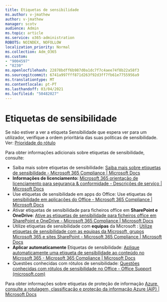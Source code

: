 ```yaml
---
title: Etiquetas de sensibilidade
ms.author: v-jmathew
author: v-jmathew
manager: scotv
audience: Admin
ms.topic: article
ms.service: o365-administration
ROBOTS: NOINDEX, NOFOLLOW
localization_priority: Normal
ms.collection: Adm_O365
ms.custom:
- "9004597"
- "8230"
ms.openlocfilehash: 22878bdff6b987d0a1dc7f7c4aee74f8b22a58f3
ms.sourcegitcommit: 6741a997fff871d263f92d3ff7fb61e7755956a9
ms.translationtype: MT
ms.contentlocale: pt-PT
ms.lasthandoff: 03/04/2021
ms.locfileid: "50482027"
---
```

# <a name="sensitivity-labels"></a>Etiquetas de sensibilidade

Se não estiver a ver a etiqueta Sensibilidade que espera ver para um utilizador, verifique a ordem prioritária das suas políticas de sensibilidade. Ver: [Prioridade do rótulo](https://docs.microsoft.com/microsoft-365/compliance/sensitivity-labels)

Para obter informações adicionais sobre etiquetas de sensibilidade, consulte:

- Saiba mais sobre etiquetas de sensibilidade: [Saiba mais sobre etiquetas de sensibilidade - Microsoft 365 Compliance | Microsoft Docs](https://docs.microsoft.com/microsoft-365/compliance/sensitivity-labels)
- **Informações de licenciamento:** [Microsoft 365 orientação de licenciamento para segurança & conformidade - Descrições de serviço | Microsoft Docs](https://docs.microsoft.com/office365/servicedescriptions/microsoft-365-service-descriptions/microsoft-365-tenantlevel-services-licensing-guidance/microsoft-365-security-compliance-licensing-guidance#information-protection)
- Use etiquetas de sensibilidade em apps do Office: Use etiquetas de [sensibilidade em aplicações do Office - Microsoft 365 Compliance | Microsoft Docs](https://docs.microsoft.com/microsoft-365/compliance/sensitivity-labels-office-apps)
- Ativar etiquetas de sensibilidade para ficheiros office em **SharePoint e OneDrive**: [Ative as etiquetas de sensibilidade para ficheiros office em SharePoint e OneDrive - Microsoft 365 Compliance | Microsoft Docs](https://docs.microsoft.com/microsoft-365/compliance/sensitivity-labels-sharepoint-onedrive-files)
- Utilize etiquetas de sensibilidade com **equipas** da Microsoft : [Utilize etiquetas de sensibilidade com as equipas da Microsoft, grupos Microsoft 365 e sites SharePoint - Microsoft 365 Compliance | Microsoft Docs](https://docs.microsoft.com/microsoft-365/compliance/sensitivity-labels-teams-groups-sites)
- **Aplicar automaticamente** Etiquetas de sensibilidade: [Aplique automaticamente uma etiqueta de sensibilidade ao conteúdo no Microsoft 365 - Microsoft 365 Compliance | Microsoft Docs](https://docs.microsoft.com/microsoft-365/compliance/apply-sensitivity-label-automatically)
- Questões conhecidas com rótulos de sensibilidade: [Questões conhecidas com rótulos de sensibilidade no Office - Office Support (microsoft.com)](https://support.microsoft.com/office/known-issues-with-sensitivity-labels-in-office-b169d687-2bbd-4e21-a440-7da1b2743edc)

Para obter informações sobre etiquetas de proteção de informação [Azure, consulte a rotulagem, classificação e proteção da informação Azure (AIP) | Microsoft Docs](https://docs.microsoft.com/azure/information-protection/aip-classification-and-protection)
